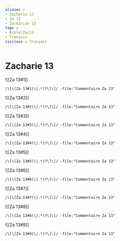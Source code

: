 ```yaml
---
aliases : 
- Zacharie 13
- Za 13
- Zechariah 13
tags : 
- Bible/Za/13
- français
cssclass : français
---
```


# Zacharie 13

![[Za 13#1]]

```query
/\[\[Za 13#1(\|.*)?\]\]/ -file:"Commentaire Za 13"
```

![[Za 13#2]]

```query
/\[\[Za 13#2(\|.*)?\]\]/ -file:"Commentaire Za 13"
```

![[Za 13#3]]

```query
/\[\[Za 13#3(\|.*)?\]\]/ -file:"Commentaire Za 13"
```

![[Za 13#4]]

```query
/\[\[Za 13#4(\|.*)?\]\]/ -file:"Commentaire Za 13"
```

![[Za 13#5]]

```query
/\[\[Za 13#5(\|.*)?\]\]/ -file:"Commentaire Za 13"
```

![[Za 13#6]]

```query
/\[\[Za 13#6(\|.*)?\]\]/ -file:"Commentaire Za 13"
```

![[Za 13#7]]

```query
/\[\[Za 13#7(\|.*)?\]\]/ -file:"Commentaire Za 13"
```

![[Za 13#8]]

```query
/\[\[Za 13#8(\|.*)?\]\]/ -file:"Commentaire Za 13"
```

![[Za 13#9]]

```query
/\[\[Za 13#9(\|.*)?\]\]/ -file:"Commentaire Za 13"
```

